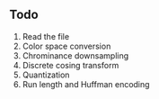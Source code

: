 ## Todo
1) Read the file
2) Color space conversion
3) Chrominance downsampling
4) Discrete cosing transform
5) Quantization
5) Run length and Huffman encoding